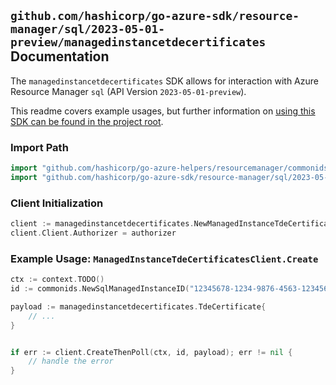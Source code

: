 
## `github.com/hashicorp/go-azure-sdk/resource-manager/sql/2023-05-01-preview/managedinstancetdecertificates` Documentation

The `managedinstancetdecertificates` SDK allows for interaction with Azure Resource Manager `sql` (API Version `2023-05-01-preview`).

This readme covers example usages, but further information on [using this SDK can be found in the project root](https://github.com/hashicorp/go-azure-sdk/tree/main/docs).

### Import Path

```go
import "github.com/hashicorp/go-azure-helpers/resourcemanager/commonids"
import "github.com/hashicorp/go-azure-sdk/resource-manager/sql/2023-05-01-preview/managedinstancetdecertificates"
```


### Client Initialization

```go
client := managedinstancetdecertificates.NewManagedInstanceTdeCertificatesClientWithBaseURI("https://management.azure.com")
client.Client.Authorizer = authorizer
```


### Example Usage: `ManagedInstanceTdeCertificatesClient.Create`

```go
ctx := context.TODO()
id := commonids.NewSqlManagedInstanceID("12345678-1234-9876-4563-123456789012", "example-resource-group", "managedInstanceName")

payload := managedinstancetdecertificates.TdeCertificate{
	// ...
}


if err := client.CreateThenPoll(ctx, id, payload); err != nil {
	// handle the error
}
```

